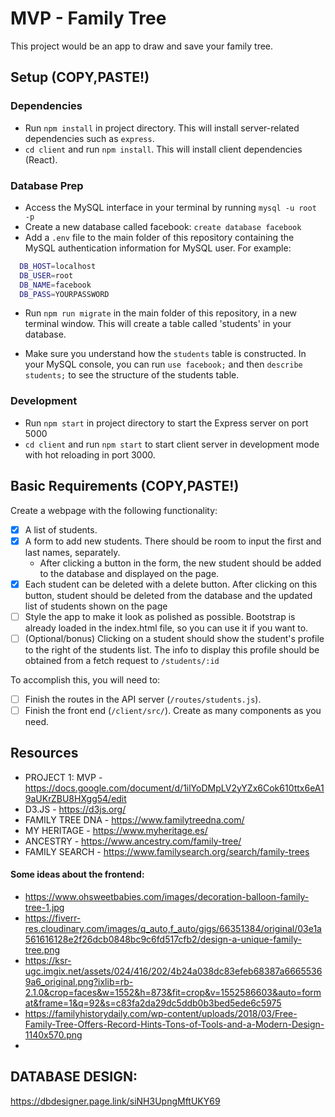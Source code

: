 # MVP - Family Tree

This project would be an app to draw and save your family tree.

## Setup (COPY,PASTE!)

### Dependencies

- Run `npm install` in project directory. This will install server-related dependencies such as `express`.
- `cd client` and run `npm install`. This will install client dependencies (React).

### Database Prep

- Access the MySQL interface in your terminal by running `mysql -u root -p`
- Create a new database called facebook: `create database facebook`
- Add a `.env` file to the main folder of this repository containing the MySQL authentication information for MySQL user. For example:

```bash
  DB_HOST=localhost
  DB_USER=root
  DB_NAME=facebook
  DB_PASS=YOURPASSWORD
```

- Run `npm run migrate` in the main folder of this repository, in a new terminal window. This will create a table called 'students' in your database.

- Make sure you understand how the `students` table is constructed. In your MySQL console, you can run `use facebook;` and then `describe students;` to see the structure of the students table.

### Development

- Run `npm start` in project directory to start the Express server on port 5000
- `cd client` and run `npm start` to start client server in development mode with hot reloading in port 3000.

## Basic Requirements (COPY,PASTE!)

Create a webpage with the following functionality:

- [x] A list of students.
- [x] A form to add new students. There should be room to input the first and last names, separately.
  - After clicking a button in the form, the new student should be added to the database and displayed on the page.
- [x] Each student can be deleted with a delete button. After clicking on this button, student should be deleted from the database and the updated list of students shown on the page
- [ ] Style the app to make it look as polished as possible. Bootstrap is already loaded in the index.html file, so you can use it if you want to.
- [ ] (Optional/bonus) Clicking on a student should show the student's profile to the right of the students list. The info to display this profile should be obtained from a fetch request to `/students/:id`

To accomplish this, you will need to:

- [ ] Finish the routes in the API server (`/routes/students.js`).
- [ ] Finish the front end (`/client/src/`). Create as many components as you need.

## Resources

- PROJECT 1: MVP - https://docs.google.com/document/d/1ilYoDMpLV2yYZx6Cok610ttx6eA19aUKrZBU8HXgg54/edit
- D3.JS - https://d3js.org/
- FAMILY TREE DNA - https://www.familytreedna.com/
- MY HERITAGE - https://www.myheritage.es/
- ANCESTRY - https://www.ancestry.com/family-tree/
- FAMILY SEARCH - https://www.familysearch.org/search/family-trees

#### Some ideas about the frontend:

- https://www.ohsweetbabies.com/images/decoration-balloon-family-tree-1.jpg
- https://fiverr-res.cloudinary.com/images/q_auto,f_auto/gigs/66351384/original/03e1a561616128e2f26dcb0848bc9c6fd517cfb2/design-a-unique-family-tree.png
- https://ksr-ugc.imgix.net/assets/024/416/202/4b24a038dc83efeb68387a66655369a6_original.png?ixlib=rb-2.1.0&crop=faces&w=1552&h=873&fit=crop&v=1552586603&auto=format&frame=1&q=92&s=c83fa2da29dc5ddb0b3bed5ede6c5975
- https://familyhistorydaily.com/wp-content/uploads/2018/03/Free-Family-Tree-Offers-Record-Hints-Tons-of-Tools-and-a-Modern-Design-1140x570.png
-

## DATABASE DESIGN:

https://dbdesigner.page.link/siNH3UpngMftUKY69
